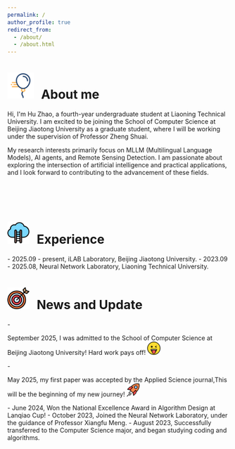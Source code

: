 ```yaml
---
permalink: /
author_profile: true
redirect_from: 
  - /about/
  - /about.html
---
```


<h1><img src="./images/svg_3.svg" alt="icon" style="width: 60px; height: 60px; margin-right: 10px;"> About me</h1>
Hi, I'm Hu Zhao, a fourth-year undergraduate student at Liaoning Technical University. I am excited to be joining the School of Computer Science at Beijing Jiaotong University as a graduate student, where I will be working under the supervision of Professor Zheng Shuai.

My research interests primarily focus on MLLM (Multilingual Language Models), AI agents, and Remote Sensing Detection. I am passionate about exploring the intersection of artificial intelligence and practical applications, and I look forward to contributing to the advancement of these fields.

<br><br><br>

<h1><img src="./images/生长.svg" alt="icon" style="width: 50px; height: 50px; margin-right: 10px;"> Experience</h1>
- 2025.09 - present, iLAB Laboratory, Beijing Jiaotong University.
- 2023.09 - 2025.08, Neural Network Laboratory, Liaoning Technical University.


<h1><img src="./images/目标.svg" alt="icon" style="width: 50px; height: 50px; margin-right: 10px;"> News and Update</h1>
- <p>September 2025, I was admitted to the School of Computer Science at Beijing Jiaotong University! Hard work pays off!  <img src="./images/眨眼.svg" alt="icon" style="width: 30px; height: 30px; margin-right: 15px;"></p>
- <p>May 2025, my first paper was accepted by the Applied Science journal,This will be the beginning of my new journey!  <img src="./images/rocket.svg" alt="icon" style="width: 30px; height: 30px; margin-right: 15px;"></p>
- June 2024, Won the National Excellence Award in Algorithm Design at Lanqiao Cup!
- October 2023, Joined the Neural Network Laboratory, under the guidance of Professor Xiangfu Meng.
- August 2023, Successfully transferred to the Computer Science major, and began studying coding and algorithms.

